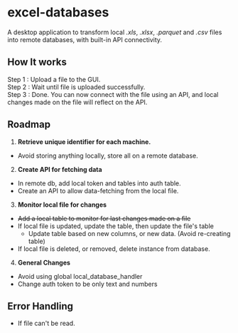 # excel-databases
A desktop application to transform local *.xls*, *.xlsx*, *.parquet* and *.csv* files into remote databases, with built-in API connectivity.

## How It works
Step 1 : Upload a file to the GUI.  
Step 2 : Wait until file is uploaded successfully.  
Step 3 : Done. You can now connect with the file using an API, and local changes made on the file will reflect on the API.

## Roadmap
1. **Retrieve unique identifier for each machine.**
- Avoid storing anything locally, store all on a remote database.

2. **Create API for fetching data**
- In remote db, add local token and tables into auth table.
- Create an API to allow data-fetching from the local file.

3. **Monitor local file for changes**
- ~~Add a local table to monitor for last changes made on a file~~
- If local file is updated, update the table, then update the file's table
    - Update table based on new columns, or new data. (Avoid re-creating table)
- If local file is deleted, or removed, delete instance from database.

4. **General Changes**
- Avoid using global local_database_handler
- Change auth token to be only text and numbers

## Error Handling
- If file can't be read.
